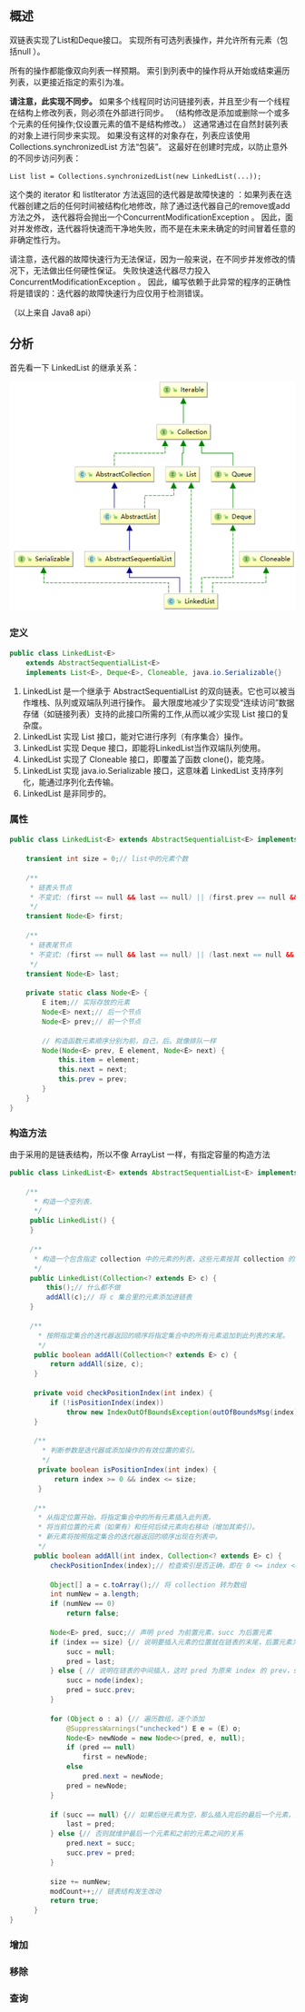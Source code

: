 ## 概述

双链表实现了List和Deque接口。 实现所有可选列表操作，并允许所有元素（包括null ）。

所有的操作都能像双向列表一样预期。 索引到列表中的操作将从开始或结束遍历列表，以更接近指定的索引为准。

**请注意，此实现不同步。** 如果多个线程同时访问链接列表，并且至少有一个线程在结构上修改列表，则必须在外部进行同步。 （结构修改是添加或删除一个或多个元素的任何操作;仅设置元素的值不是结构修改。）
这通常通过在自然封装列表的对象上进行同步来实现。 如果没有这样的对象存在，列表应该使用 Collections.synchronizedList 方法“包装”。 这最好在创建时完成，以防止意外的不同步访问列表：

    List list = Collections.synchronizedList(new LinkedList(...)); 
  
这个类的 iterator 和 listIterator 方法返回的迭代器是故障快速的 ：如果列表在迭代器创建之后的任何时间被结构化地修改，除了通过迭代器自己的remove或add方法之外，
迭代器将会抛出一个ConcurrentModificationException 。 因此，面对并发修改，迭代器将快速而干净地失败，而不是在未来未确定的时间冒着任意的非确定性行为。

请注意，迭代器的故障快速行为无法保证，因为一般来说，在不同步并发修改的情况下，无法做出任何硬性保证。 
失败快速迭代器尽力投入ConcurrentModificationException 。 因此，编写依赖于此异常的程序的正确性将是错误的：迭代器的故障快速行为应仅用于检测错误。

（以上来自 Java8 api）

## 分析

首先看一下 LinkedList 的继承关系：

![LinkedListUML.png](../images/LinkedListUML.png)

### 定义

```java
public class LinkedList<E>
    extends AbstractSequentialList<E>
    implements List<E>, Deque<E>, Cloneable, java.io.Serializable{}
```

1. LinkedList 是一个继承于 AbstractSequentialList 的双向链表。它也可以被当作堆栈、队列或双端队列进行操作。
最大限度地减少了实现受“连续访问”数据存储（如链接列表）支持的此接口所需的工作,从而以减少实现 List 接口的复杂度。
2. LinkedList 实现 List 接口，能对它进行序列（有序集合）操作。
3. LinkedList 实现 Deque 接口，即能将LinkedList当作双端队列使用。
4. LinkedList 实现了 Cloneable 接口，即覆盖了函数 clone()，能克隆。
5. LinkedList 实现 java.io.Serializable 接口，这意味着 LinkedList 支持序列化，能通过序列化去传输。
6. LinkedList 是非同步的。

### 属性

```java
public class LinkedList<E> extends AbstractSequentialList<E> implements List<E>, Deque<E>, Cloneable, java.io.Serializable{

    transient int size = 0;// list中的元素个数
    
    /**
     * 链表头节点
     * 不变式: (first == null && last == null) || (first.prev == null && first.item != null)
     */
    transient Node<E> first;
    
    /**
     * 链表尾节点
     * 不变式: (first == null && last == null) || (last.next == null && last.item != null)
     */
    transient Node<E> last;
    
    private static class Node<E> {
        E item;// 实际存放的元素
        Node<E> next;// 后一个节点
        Node<E> prev;// 前一个节点
        
        // 构造函数元素顺序分别为前，自己，后。就像排队一样
        Node(Node<E> prev, E element, Node<E> next) {
            this.item = element;
            this.next = next;
            this.prev = prev;
        }
    }        
}
```

### 构造方法

由于采用的是链表结构，所以不像 ArrayList 一样，有指定容量的构造方法

```java
public class LinkedList<E> extends AbstractSequentialList<E> implements List<E>, Deque<E>, Cloneable, java.io.Serializable{
     
    /**
      * 构造一个空列表.
      */
     public LinkedList() {
     }
    
     /**
      * 构造一个包含指定 collection 中的元素的列表，这些元素按其 collection 的迭代器返回的顺序排列
      */
     public LinkedList(Collection<? extends E> c) {
         this();// 什么都不做
         addAll(c);// 将 c 集合里的元素添加进链表
     }
     
     /**
       * 按照指定集合的迭代器返回的顺序将指定集合中的所有元素追加到此列表的末尾。
       */
      public boolean addAll(Collection<? extends E> c) {
          return addAll(size, c);
      }
      
      private void checkPositionIndex(int index) {
          if (!isPositionIndex(index))
              throw new IndexOutOfBoundsException(outOfBoundsMsg(index));
      }
      
      /**
        * 判断参数是迭代器或添加操作的有效位置的索引。
        */
       private boolean isPositionIndex(int index) {
           return index >= 0 && index <= size;
       }
  
      /**
       * 从指定位置开始，将指定集合中的所有元素插入此列表。 
       * 将当前位置的元素（如果有）和任何后续元素向右移动（增加其索引）。 
       * 新元素将按照指定集合的迭代器返回的顺序出现在列表中。
       */
      public boolean addAll(int index, Collection<? extends E> c) {
          checkPositionIndex(index);// 检查索引是否正确，即在 0 <= index <= size
  
          Object[] a = c.toArray();// 将 collection 转为数组
          int numNew = a.length;
          if (numNew == 0)
              return false;
  
          Node<E> pred, succ;// 声明 pred 为前置元素，succ 为后置元素
          if (index == size) {// 说明要插入元素的位置就在链表的末尾，后置元素为null，前一个元素就是last
              succ = null;
              pred = last;
          } else { // 说明在链表的中间插入，这时 pred 为原来 index 的 prev，succ 为原来的元素
              succ = node(index);
              pred = succ.prev;
          }
  
          for (Object o : a) {// 遍历数组，逐个添加
              @SuppressWarnings("unchecked") E e = (E) o;
              Node<E> newNode = new Node<>(pred, e, null);
              if (pred == null)
                  first = newNode;
              else
                  pred.next = newNode;
              pred = newNode;
          }
  
          if (succ == null) {// 如果后继元素为空，那么插入完后的最后一个元素，就 pred 就是 last
              last = pred;
          } else {// 否则就维护最后一个元素和之前的元素之间的关系
              pred.next = succ;
              succ.prev = pred;
          }
  
          size += numNew;
          modCount++;// 链表结构发生改动
          return true;
      }
}
```

### 增加

### 移除

### 查询